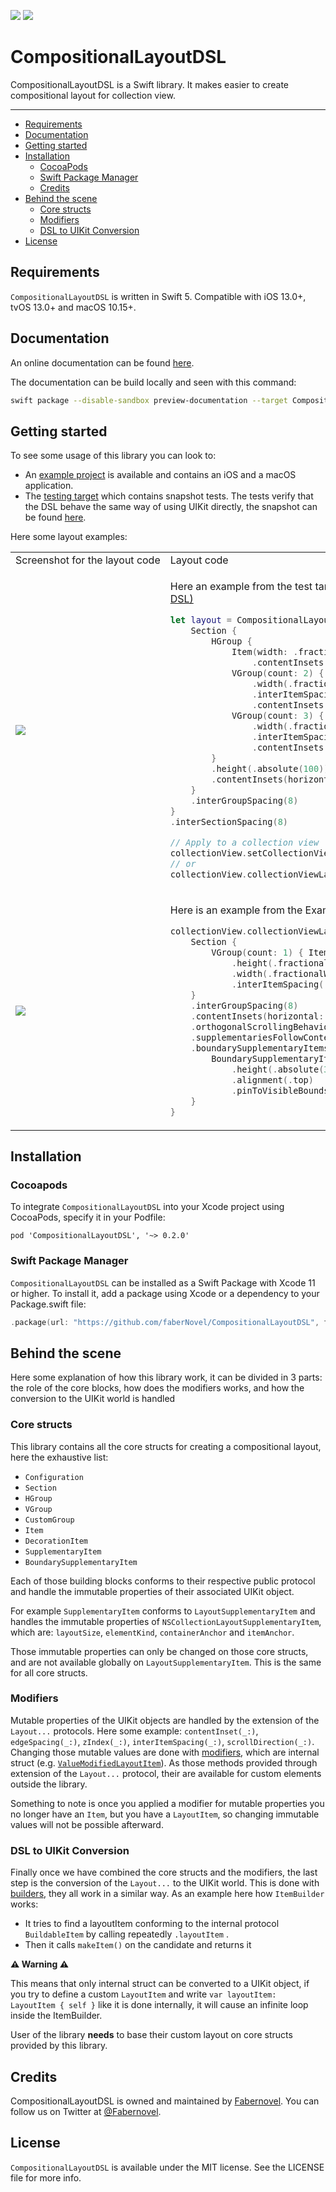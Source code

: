 [![](https://img.shields.io/endpoint?url=https%3A%2F%2Fswiftpackageindex.com%2Fapi%2Fpackages%2FfaberNovel%2FCompositionalLayoutDSL%2Fbadge%3Ftype%3Dswift-versions)](https://swiftpackageindex.com/faberNovel/CompositionalLayoutDSL)
[![](https://img.shields.io/endpoint?url=https%3A%2F%2Fswiftpackageindex.com%2Fapi%2Fpackages%2FfaberNovel%2FCompositionalLayoutDSL%2Fbadge%3Ftype%3Dplatforms)](https://swiftpackageindex.com/faberNovel/CompositionalLayoutDSL)

# CompositionalLayoutDSL

CompositionalLayoutDSL is a Swift library. It makes easier to create compositional layout for collection view.

---

- [Requirements](#requirements)
- [Documentation](#documentation)
- [Getting started](#getting-started)
- [Installation](#installation)
    - [CocoaPods](#cocoapods)
    - [Swift Package Manager](#swift-package-manager)
    - [Credits](#credits)
- [Behind the scene](#behind-the-scene)
    - [Core structs](#core-structs)
    - [Modifiers](#modifiers)
    - [DSL to UIKit Conversion](#dsl-to-uikit-conversion)
- [License](#license)

## Requirements

`CompositionalLayoutDSL` is written in Swift 5. Compatible with iOS 13.0+, tvOS 13.0+ and macOS 10.15+.

## Documentation

An online documentation can be found [here](https://fabernovel.github.io/CompositionalLayoutDSL/documentation/compositionallayoutdsl/).

The documentation can be build locally and seen with this command:
```bash
swift package --disable-sandbox preview-documentation --target CompositionalLayoutDSL
```

## Getting started

To see some usage of this library you can look to:
- An [example project](./Example/) is available and contains an iOS and a macOS application.
- The [testing target](./CompositionalLayoutDSLTests) which contains snapshot tests. The tests verify that the DSL behave the same way of using UIKit directly, the snapshot can be found [here](./CompositionalLayoutDSLTests/LayoutTests/__Snapshots__/).

Here some layout examples:

<table>
<tr>
<td>Screenshot&nbsp;for&nbsp;the&nbsp;layout&nbsp;code</td><td>Layout code</td>
</tr>
<tr>
<td><img src="./CompositionalLayoutDSLTests/LayoutTests/__Snapshots__/GroupDSLTests/testInnerGroups.2.png" /></td>
<td>

Here an example from the test target: [GroupDSLTests.swift (contains the same layout without the DSL)](./CompositionalLayoutDSLTests/LayoutTests/GroupDSLTests.swift)
```swift
let layout = CompositionalLayout { section, environment in
    Section {
        HGroup {
            Item(width: .fractionalWidth(1 / 3))
                .contentInsets(trailing: 4)
            VGroup(count: 2) { Item() }
                .width(.fractionalWidth(1 / 3))
                .interItemSpacing(.fixed(8))
                .contentInsets(horizontal: 4)
            VGroup(count: 3) { Item() }
                .width(.fractionalWidth(1 / 3))
                .interItemSpacing(.fixed(8))
                .contentInsets(leading: 4)
        }
        .height(.absolute(100))
        .contentInsets(horizontal: 16)
    }
    .interGroupSpacing(8)
}
.interSectionSpacing(8)

// Apply to a collection view
collectionView.setCollectionViewLayout(layout, animated: false)
// or
collectionView.collectionViewLayout = LayoutBuilder { layout }
```

</td>
</tr>
<tr>
<td><img src="./images/GettingStartedExample.jpg"/></td>
<td>

Here is an example from the Example project: [GettingStartedCompositionalLayout.swift](./Example/CompositionalLayoutDSL_Example_iOS/App/ShowcaseViewController/CompositionalLayout/GettingStartedCompositionalLayout.swift)

```swift
collectionView.collectionViewLayout = LayoutBuilder {
    Section {
        VGroup(count: 1) { Item() }
            .height(.fractionalWidth(0.3))
            .width(.fractionalWidth(0.3))
            .interItemSpacing(.fixed(8))
    }
    .interGroupSpacing(8)
    .contentInsets(horizontal: 16, vertical: 8)
    .orthogonalScrollingBehavior(.continuous)
    .supplementariesFollowContentInsets(false)
    .boundarySupplementaryItems {
        BoundarySupplementaryItem(elementKind: UICollectionView.elementKindSectionHeader)
            .height(.absolute(30))
            .alignment(.top)
            .pinToVisibleBounds(true)
    }
}
```

</td>
</tr>
</table>

## Installation

### Cocoapods

To integrate `CompositionalLayoutDSL` into your Xcode project using CocoaPods, specify it in your Podfile:
```
pod 'CompositionalLayoutDSL', '~> 0.2.0'
```

### Swift Package Manager

`CompositionalLayoutDSL` can be installed as a Swift Package with Xcode 11 or higher. To install it, add a package using Xcode or a dependency to your Package.swift file:

```swift
.package(url: "https://github.com/faberNovel/CompositionalLayoutDSL", from: "0.2.0")
```

## Behind the scene

Here some explanation of how this library work, it can be divided in 3 parts: the role of the core blocks,
how does the modifiers works, and how the conversion to the UIKit world is handled

### Core structs

This library contains all the core structs for creating a compositional layout, here the exhaustive list:
- `Configuration`
- `Section`
- `HGroup`
- `VGroup`
- `CustomGroup`
- `Item`
- `DecorationItem`
- `SupplementaryItem`
- `BoundarySupplementaryItem`

Each of those building blocks conforms to their respective public protocol and handle the immutable properties
of their associated UIKit object.

For example `SupplementaryItem` conforms to `LayoutSupplementaryItem` and handles the immutable
properties of `NSCollectionLayoutSupplementaryItem`, which are:
`layoutSize`, `elementKind`, `containerAnchor` and `itemAnchor`.

Those immutable properties can only be changed on those core structs, and are not available globally
on `LayoutSupplementaryItem`. This is the same for all core structs.

### Modifiers

Mutable properties of the UIKit objects are handled by the extension of the `Layout...` protocols.
Here some example: `contentInset(_:)`, `edgeSpacing(_:)`, `zIndex(_:)`, `interItemSpacing(_:)`, `scrollDirection(_:)`.
Changing those mutable values are done with [modifiers](./Sources/CompositionalLayoutDSL/Internal/ModifiedLayout),
which are internal struct (e.g. [`ValueModifiedLayoutItem`](./Sources/CompositionalLayoutDSL/Internal/ModifiedLayout/ModifiedLayoutItem.swift)).
As those methods provided through extension of the `Layout...` protocol, their are available for custom
elements outside the library.

Something to note is once you applied a modifier for mutable properties you no longer have an `Item`,
but you have a `LayoutItem`, so changing immutable values will not be possible afterward.

### DSL to UIKit Conversion

Finally once we have combined the core structs and the modifiers, the last step is the conversion of the `Layout...` to the UIKit world.
This is done with [builders](./Sources/CompositionalLayoutDSL/Internal/Builders), they all work in a similar way.
As an example here how `ItemBuilder` works:
- It tries to find a layoutItem conforming to the internal protocol `BuildableItem` by calling repeatedly `.layoutItem` .
- Then it calls `makeItem()` on the candidate and returns it

**⚠️ Warning ⚠️**

This means that only internal struct can be converted to a UIKit object, if you try to define a custom `LayoutItem`
and write `var layoutItem: LayoutItem { self }` like it is done internally, it will cause an infinite loop inside the ItemBuilder.

User of the library **needs** to base their custom layout on core structs provided by this library.


## Credits

CompositionalLayoutDSL is owned and maintained by [Fabernovel](https://www.fabernovel.com/). You can follow us on Twitter at [@Fabernovel](https://twitter.com/FabernovelTech).

## License

`CompositionalLayoutDSL` is available under the MIT license. See the LICENSE file for more info.
